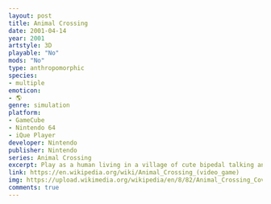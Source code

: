 ```yaml
---
layout: post
title: Animal Crossing
date: 2001-04-14
year: 2001
artstyle: 3D
playable: "No"
mods: "No"
type: anthropomorphic
species: 
- multiple
emoticon:
- 🌎
genre: simulation
platform:
- GameCube
- Nintendo 64
- iQue Player
developer: Nintendo
publisher: Nintendo
series: Animal Crossing
excerpt: Play as a human living in a village of cute bipedal talking animals!
link: https://en.wikipedia.org/wiki/Animal_Crossing_(video_game)
img: https://upload.wikimedia.org/wikipedia/en/8/82/Animal_Crossing_Coverart.png
comments: true
---
```


